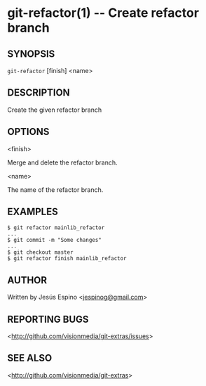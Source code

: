 git-refactor(1) -- Create refactor branch
=========================================

## SYNOPSIS

`git-refactor` [finish] &lt;name&gt;

## DESCRIPTION

  Create the given refactor branch

## OPTIONS

  &lt;finish&gt;

  Merge and delete the refactor branch.

  &lt;name&gt;

  The name of the refactor branch.

## EXAMPLES

    $ git refactor mainlib_refactor
    ...
    $ git commit -m "Some changes"
    ...
    $ git checkout master
    $ git refactor finish mainlib_refactor

## AUTHOR

Written by Jesús Espino &lt;<jespinog@gmail.com>&gt;

## REPORTING BUGS

&lt;<http://github.com/visionmedia/git-extras/issues>&gt;

## SEE ALSO

&lt;<http://github.com/visionmedia/git-extras>&gt;

